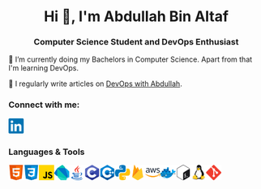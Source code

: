 <h1 align="center">Hi 👋, I'm Abdullah Bin Altaf</h1>
<h3 align="center">Computer Science Student and DevOps Enthusiast</h3>
<p>🔭 I’m currently doing my Bachelors in Computer Science. Apart from that I'm learning DevOps.</p>
<p>📝 I regularly write articles on <a href="https://devopswithabdullah.hashnode.dev/">DevOps with Abdullah</a>.</p>
<h3 align="left">Connect with me:</h3>
<a align="left" href="https://www.linkedin.com/in/abdullah-k18/" target="_blank">
<img src="https://github.com/abdullah-k18/Github-Profile-README-Generator/blob/main/images/logo.png" alt="LinkedIn Profile" height="30px" width="30px">
</a>
<h3 align="left">Languages & Tools</h3>
<p><img src="https://github.com/abdullah-k18/Github-Profile-README-Generator/blob/main/images/html.svg" width="30px" height="30px"><img src="https://github.com/abdullah-k18/Github-Profile-README-Generator/blob/main/images/css.svg" width="30px" height="30px"><img src="https://github.com/abdullah-k18/Github-Profile-README-Generator/blob/main/images/javascript.svg" width="30px" height="30px"><img src="https://github.com/abdullah-k18/Github-Profile-README-Generator/blob/main/images/dart.svg" width="30px" height="30px"><img src="https://github.com/abdullah-k18/Github-Profile-README-Generator/blob/main/images/java.svg" width="30px" height="30px"><img src="https://github.com/abdullah-k18/Github-Profile-README-Generator/blob/main/images/c.svg" width="30px" height="30px"><img src="https://github.com/abdullah-k18/Github-Profile-README-Generator/blob/main/images/cpp.svg" width="30px" height="30px"><img src="https://github.com/abdullah-k18/Github-Profile-README-Generator/blob/main/images/python.svg" width="30px" height="30px"><img src="https://github.com/abdullah-k18/Github-Profile-README-Generator/blob/main/images/firebase.svg" width="30px" height="30px"><img src="https://github.com/abdullah-k18/Github-Profile-README-Generator/blob/main/images/aws.svg" width="30px" height="30px"><img src="https://github.com/abdullah-k18/Github-Profile-README-Generator/blob/main/images/docker.svg" width="30px" height="30px"><img src="https://github.com/abdullah-k18/Github-Profile-README-Generator/blob/main/images/bash.svg" width="30px" height="30px"><img src="https://github.com/abdullah-k18/Github-Profile-README-Generator/blob/main/images/linux.svg" width="30px" height="30px"><img src="https://github.com/abdullah-k18/Github-Profile-README-Generator/blob/main/images/git.svg" width="30px" height="30px"> </p>
